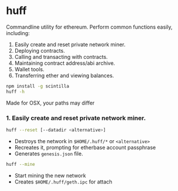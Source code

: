 # huff

Commandline utility for ethereum. Perform common functions easily, including:

1. Easily create and reset private network miner.
2. Deploying contracts.
3. Calling and transacting with contracts.
4. Maintaining contract address/abi archive.
5. Wallet tools.
6. Transferring ether and viewing balances.

```bash
npm install -g scintilla
huff -h
```

Made for OSX, your paths may differ

### 1. Easily create and reset private network miner.

```bash
huff --reset [--datadir <alternative>]
```
* Destroys the network in `$HOME/.huff/*` or `<alternative>`
* Recreates it, prompting for etherbase account passphrase
* Generates `genesis.json` file.

```bash
huff --mine
```
* Start mining the new network
* Creates `$HOME/.huff/geth.ipc` for attach

